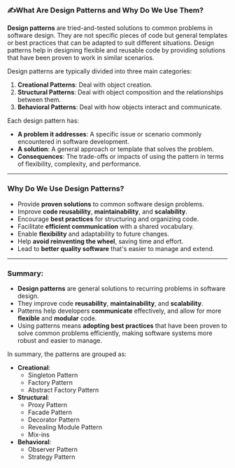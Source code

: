 ### **✍What Are Design Patterns and Why Do We Use Them?**

**Design patterns** are tried-and-tested solutions to common problems in software design. They are not specific pieces of code but general templates or best practices that can be adapted to suit different situations. Design patterns help in designing flexible and reusable code by providing solutions that have been proven to work in similar scenarios.

Design patterns are typically divided into three main categories:

1. **Creational Patterns**: Deal with object creation.
2. **Structural Patterns**: Deal with object composition and the relationships between them.
3. **Behavioral Patterns**: Deal with how objects interact and communicate.

Each design pattern has:

- **A problem it addresses**: A specific issue or scenario commonly encountered in software development.
- **A solution**: A general approach or template that solves the problem.
- **Consequences**: The trade-offs or impacts of using the pattern in terms of flexibility, complexity, and performance.

---

### Why Do We Use Design Patterns?

- Provide **proven solutions** to common software design problems.
- Improve **code reusability**, **maintainability**, and **scalability**.
- Encourage **best practices** for structuring and organizing code.
- Facilitate **efficient communication** with a shared vocabulary.
- Enable **flexibility** and adaptability to future changes.
- Help **avoid reinventing the wheel**, saving time and effort.
- Lead to **better quality software** that's easier to manage and extend.

---

### Summary:

- **Design patterns** are general solutions to recurring problems in software design.
- They improve code **reusability**, **maintainability**, and **scalability**.
- Patterns help developers **communicate** effectively, and allow for more **flexible** and **modular** code.
- Using patterns means **adopting best practices** that have been proven to solve common problems efficiently, making software systems more robust and easier to manage.

In summary, the patterns are grouped as:

- **Creational**:
    - Singleton Pattern
    - Factory Pattern
    - Abstract Factory Pattern
- **Structural**:
    - Proxy Pattern
    - Facade Pattern
    - Decorator Pattern
    - Revealing Module Pattern
    - Mix-ins
- **Behavioral**:
    - Observer Pattern
    - Strategy Pattern